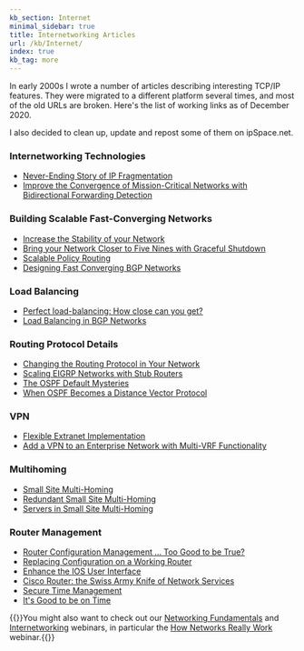 ```yaml
---
kb_section: Internet
minimal_sidebar: true
title: Internetworking Articles
url: /kb/Internet/
index: true
kb_tag: more
---
```

In early 2000s I wrote a number of articles describing interesting TCP/IP features. They were migrated to a different platform several times, and most of the old URLs are broken. Here's the list of working links as of December 2020.

I also decided to clean up, update and repost some of them on ipSpace.net.

### Internetworking Technologies

* [Never-Ending Story of IP Fragmentation](PMTUD/)
* [Improve the Convergence of Mission-Critical Networks with Bidirectional Forwarding Detection](https://learning.nil.com/tips-and-tricks/technical-articles/show/improve-the-convergence-of-mission-critical-networks-with-bidirectional-forwarding-detection-bfd/)

### Building Scalable Fast-Converging Networks

* [Increase the Stability of your Network](https://learning.nil.com/tips-and-tricks/technical-articles/show/increase-the-stability-of-your-network/)
* [Bring your Network Closer to Five Nines with Graceful Shutdown](https://learning.nil.com/tips-and-tricks/technical-articles/show/bring-your-network-closer-to-five-nines-with-graceful-shutdown/)
* [Scalable Policy Routing](ScalablePolicyRouting/)
* [Designing Fast Converging BGP Networks](https://learning.nil.com/tips-and-tricks/technical-articles/show/designing-fast-converging-bgp-networks/)

### Load Balancing

* [Perfect load-balancing: How close can you get?](https://learning.nil.com/tips-and-tricks/technical-articles/show/perfect-load-balancing-how-close-can-you-get/)
* [Load Balancing in BGP Networks](https://learning.nil.com/tips-and-tricks/technical-articles/show/load-balancing-in-bgp-networks/)

### Routing Protocol Details

* [Changing the Routing Protocol in Your Network](https://learning.nil.com/tips-and-tricks/technical-articles/show/changing-the-routing-protocol-in-your-network/)
* [Scaling EIGRP Networks with Stub Routers](https://learning.nil.com/tips-and-tricks/technical-articles/show/scaling-eigrp-networks-with-stub-routers/)
* [The OSPF Default Mysteries](https://learning.nil.com/tips-and-tricks/technical-articles/show/the-ospf-default-mysteries/)
* [When OSPF Becomes a Distance Vector Protocol](https://learning.nil.com/tips-and-tricks/technical-articles/show/when-ospf-becomes-a-distance-vector-protocol/)

### VPN

* [Flexible Extranet Implementation](https://learning.nil.com/tips-and-tricks/technical-articles/show/flexible-extranet-implementation/)
* [Add a VPN to an Enterprise Network with Multi-VRF Functionality](https://learning.nil.com/tips-and-tricks/technical-articles/show/add-a-vpn-to-an-enterprise-network-with-multi-vrf-functionality/)

### Multihoming

* [Small Site Multi-Homing](https://learning.nil.com/tips-and-tricks/technical-articles/show/small-site-multi-homing/)
* [Redundant Small Site Multi-Homing](https://learning.nil.com/tips-and-tricks/technical-articles/show/redundant-small-site-multi-homing/)
* [Servers in Small Site Multi-Homing](https://learning.nil.com/tips-and-tricks/technical-articles/show/servers-in-small-site-multi-homing/)

### Router Management

* [Router Configuration Management ... Too Good to be True?](https://learning.nil.com/tips-and-tricks/technical-articles/show/router-configuration-management-...-too-good-to-be-true/)
* [Replacing Configuration on a Working Router](https://learning.nil.com/tips-and-tricks/technical-articles/show/replacing-configuration-on-a-working-router/)
* [Enhance the IOS User Interface](https://learning.nil.com/tips-and-tricks/technical-articles/show/enhance-the-ios-user-interface/)
* [Cisco Router: the Swiss Army Knife of Network Services](https://learning.nil.com/tips-and-tricks/technical-articles/show/cisco-router-the-swiss-army-knife-of-network-services/)
* [Secure Time Management](https://learning.nil.com/tips-and-tricks/technical-articles/show/secure-time-management/)
* [It's Good to be on Time](https://learning.nil.com/tips-and-tricks/technical-articles/show/its-good-to-be-on-time/)

{{<note info>}}You might also want to check out our [Networking Fundamentals](https://www.ipspace.net/Fundamentals) and [Internetworking](https://www.ipspace.net/Inet) webinars, in particular the [How Networks Really Work](https://www.ipspace.net/How_Networks_Really_Work) webinar.{{</note>}}

<!--end-->

